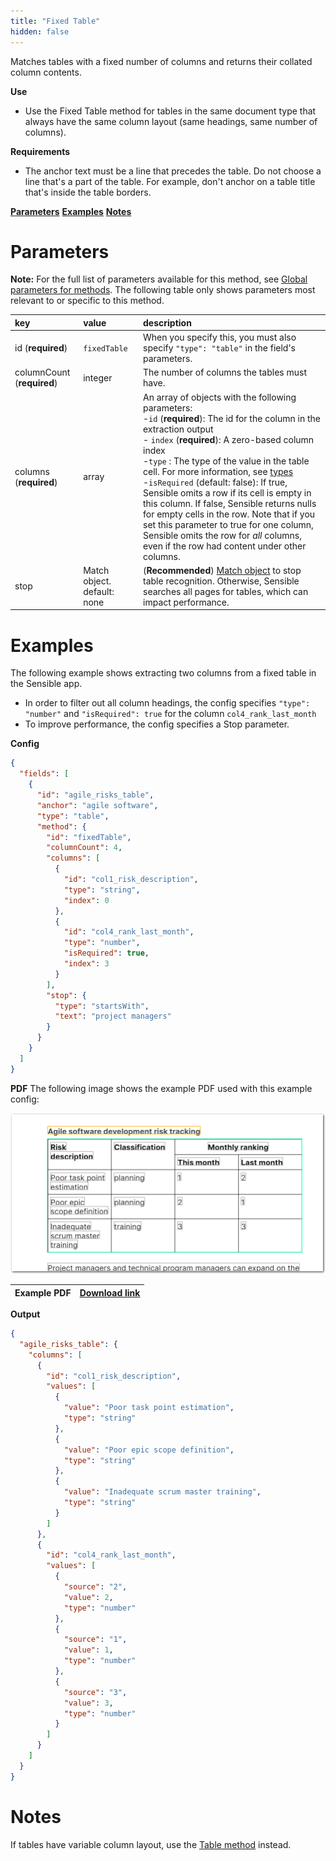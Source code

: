 ```yaml
---
title: "Fixed Table"
hidden: false
---
```

Matches tables with a fixed number of columns and returns their collated column contents. 

**Use**

- Use the Fixed Table method for tables in the same document type that always have the same column layout (same headings, same number of columns). 

**Requirements**

- The anchor text must be a line that precedes the table. Do not choose a line that's a part of the table. For example, don't anchor on a table title that's inside the table borders. 

[**Parameters**](doc:fixed-table#parameters)
[**Examples**](doc:fixed-table#examples)
[**Notes**](doc:fixed-table#notes)



Parameters
=====

**Note:** For the full list of parameters available for this method, see [Global parameters for methods](doc:method#global-parameters-for-methods). The following table only shows parameters most relevant to or specific to this method.


| key                        | value                       | description                                                  |
| :------------------------- | :-------------------------- | :----------------------------------------------------------- |
| id (**required**)          | `fixedTable`                | When you specify this, you must also specify `"type": "table"` in the field's parameters. |
| columnCount (**required**) | integer                     | The number of columns the tables must have.                 |
| columns (**required**)     | array                       | An array of objects with the following parameters: <br/> -`id` (**required**): The id for the column in the extraction output <br/> - `index` (**required**): A zero-based column index <br/>-`type` : The type of the value in the table cell. For more information, see  [types](doc:types) <br/> -`isRequired` (default: false): If true, Sensible omits a row if its cell is empty in this column. If false, Sensible returns nulls for empty cells in the row. Note that if you set this parameter to true for one column, Sensible omits the row for *all* columns, even if the row had content under other columns. |
| stop                       | Match object. default: none | (**Recommended**)  [Match object](doc:match)  to stop table recognition. Otherwise, Sensible searches all pages for tables, which can impact performance. |

Examples
=====

The following example shows extracting two columns from a fixed table in the Sensible app.

- In order to filter out all column headings, the config specifies `"type": "number"` and `"isRequired": true` for the column `col4_rank_last_month` 
- To improve performance, the config specifies a Stop parameter. 

**Config**

```json
{
  "fields": [
    {
      "id": "agile_risks_table",
      "anchor": "agile software",
      "type": "table",
      "method": {
        "id": "fixedTable",
        "columnCount": 4,
        "columns": [
          {
            "id": "col1_risk_description",
            "type": "string",
            "index": 0
          },
          {
            "id": "col4_rank_last_month",
            "type": "number",
            "isRequired": true,
            "index": 3
          }
        ],
        "stop": {
          "type": "startsWith",
          "text": "project managers"
        }
      }
    }
  ]
}
```

**PDF**
The following image shows the example PDF used with this example config:


![Click to enlarge](https://raw.githubusercontent.com/sensible-hq/sensible-docs/main/readme-sync/assets/v0/images/final/fixed_table.png)

| Example PDF | [Download link](https://raw.githubusercontent.com/sensible-hq/sensible-docs/main/readme-sync/assets/v0/pdfs/fixed_table.pdf) |
| --------------------------- | ------------------------------------------------------------ |


**Output**

```json
{
  "agile_risks_table": {
    "columns": [
      {
        "id": "col1_risk_description",
        "values": [
          {
            "value": "Poor task point estimation",
            "type": "string"
          },
          {
            "value": "Poor epic scope definition",
            "type": "string"
          },
          {
            "value": "Inadequate scrum master training",
            "type": "string"
          }
        ]
      },
      {
        "id": "col4_rank_last_month",
        "values": [
          {
            "source": "2",
            "value": 2,
            "type": "number"
          },
          {
            "source": "1",
            "value": 1,
            "type": "number"
          },
          {
            "source": "3",
            "value": 3,
            "type": "number"
          }
        ]
      }
    ]
  }
}
```


Notes
====
If  tables have variable column layout, use the [Table method](doc:table) instead. 

